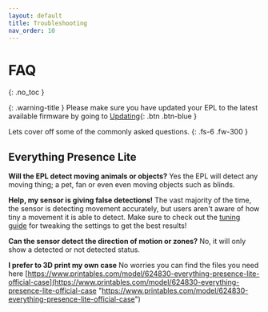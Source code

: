 ```yaml
---
layout: default
title: Troubleshooting
nav_order: 10
---
```


# FAQ

{: .no_toc }


{: .warning-title }
Please make sure you have updated your EPL to the latest available firmware by going to [Updating](https://everythingsmarthome.github.io/everything-presence-lite/updating.html){: .btn .btn-blue }


Lets cover off some of the commonly asked questions.
{: .fs-6 .fw-300 }

## Everything Presence Lite

**Will the EPL detect moving animals or objects?** Yes the EPL will detect any moving thing; a pet, fan or even even moving objects such as blinds.

**Help, my sensor is giving false detections!** The vast majority of the time, the sensor is detecting movement accurately, but users aren't aware of how tiny a movement it is able to detect. Make sure to check out the [tuning guide](https://everythingsmarthome.github.io/everything-presence-lite/tuning.html) for tweaking the settings to get the best results!

**Can the sensor detect the direction of motion or zones?** 
No, it will only show a detected or not detected status. 

**I prefer to 3D print my own case** No worries you can find the files you need here [https://www.printables.com/model/624830-everything-presence-lite-official-case](https://www.printables.com/model/624830-everything-presence-lite-official-case "https://www.printables.com/model/624830-everything-presence-lite-official-case")
